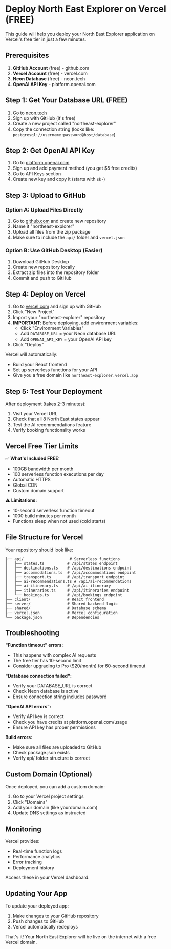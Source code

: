 # Deploy North East Explorer on Vercel (FREE)

This guide will help you deploy your North East Explorer application on Vercel's free tier in just a few minutes.

## Prerequisites

1. **GitHub Account** (free) - github.com
2. **Vercel Account** (free) - vercel.com
3. **Neon Database** (free) - neon.tech
4. **OpenAI API Key** - platform.openai.com

## Step 1: Get Your Database URL (FREE)

1. Go to [neon.tech](https://neon.tech)
2. Sign up with GitHub (it's free)
3. Create a new project called "northeast-explorer"
4. Copy the connection string (looks like: `postgresql://username:password@host/database`)

## Step 2: Get OpenAI API Key

1. Go to [platform.openai.com](https://platform.openai.com)
2. Sign up and add payment method (you get $5 free credits)
3. Go to API Keys section
4. Create new key and copy it (starts with `sk-`)

## Step 3: Upload to GitHub

### Option A: Upload Files Directly
1. Go to [github.com](https://github.com) and create new repository
2. Name it "northeast-explorer" 
3. Upload all files from the zip package
4. Make sure to include the `api/` folder and `vercel.json`

### Option B: Use GitHub Desktop (Easier)
1. Download GitHub Desktop
2. Create new repository locally
3. Extract zip files into the repository folder
4. Commit and push to GitHub

## Step 4: Deploy on Vercel

1. Go to [vercel.com](https://vercel.com) and sign up with GitHub
2. Click "New Project"
3. Import your "northeast-explorer" repository
4. **IMPORTANT**: Before deploying, add environment variables:
   - Click "Environment Variables"
   - Add `DATABASE_URL` = your Neon database URL
   - Add `OPENAI_API_KEY` = your OpenAI API key
5. Click "Deploy"

Vercel will automatically:
- Build your React frontend
- Set up serverless functions for your API
- Give you a free domain like `northeast-explorer.vercel.app`

## Step 5: Test Your Deployment

After deployment (takes 2-3 minutes):
1. Visit your Vercel URL
2. Check that all 8 North East states appear
3. Test the AI recommendations feature
4. Verify booking functionality works

## Vercel Free Tier Limits

✅ **What's Included FREE:**
- 100GB bandwidth per month
- 100 serverless function executions per day
- Automatic HTTPS
- Global CDN
- Custom domain support

⚠️ **Limitations:**
- 10-second serverless function timeout
- 1000 build minutes per month
- Functions sleep when not used (cold starts)

## File Structure for Vercel

Your repository should look like:
```
├── api/                    # Serverless functions
│   ├── states.ts          # /api/states endpoint
│   ├── destinations.ts    # /api/destinations endpoint
│   ├── accommodations.ts  # /api/accommodations endpoint
│   ├── transport.ts       # /api/transport endpoint
│   ├── ai-recommendations.ts # /api/ai-recommendations
│   ├── ai-itinerary.ts    # /api/ai-itinerary
│   ├── itineraries.ts     # /api/itineraries endpoint
│   └── bookings.ts        # /api/bookings endpoint
├── client/                # React frontend
├── server/                # Shared backend logic
├── shared/                # Database schema
├── vercel.json            # Vercel configuration
└── package.json           # Dependencies
```

## Troubleshooting

**"Function timeout" errors:**
- This happens with complex AI requests
- The free tier has 10-second limit
- Consider upgrading to Pro ($20/month) for 60-second timeout

**"Database connection failed":**
- Verify your DATABASE_URL is correct
- Check Neon database is active
- Ensure connection string includes password

**"OpenAI API errors":**
- Verify API key is correct
- Check you have credits at platform.openai.com/usage
- Ensure API key has proper permissions

**Build errors:**
- Make sure all files are uploaded to GitHub
- Check package.json exists
- Verify api/ folder structure is correct

## Custom Domain (Optional)

Once deployed, you can add a custom domain:
1. Go to your Vercel project settings
2. Click "Domains"
3. Add your domain (like yourdomain.com)
4. Update DNS settings as instructed

## Monitoring

Vercel provides:
- Real-time function logs
- Performance analytics
- Error tracking
- Deployment history

Access these in your Vercel dashboard.

## Updating Your App

To update your deployed app:
1. Make changes to your GitHub repository
2. Push changes to GitHub
3. Vercel automatically redeploys

That's it! Your North East Explorer will be live on the internet with a free Vercel domain.